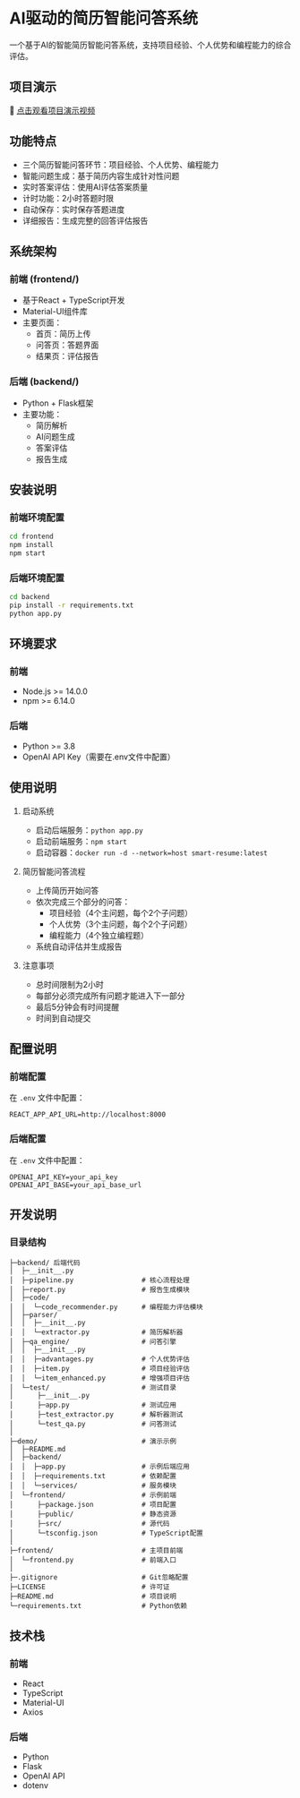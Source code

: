 # AI驱动的简历智能问答系统

一个基于AI的智能简历智能问答系统，支持项目经验、个人优势和编程能力的综合评估。

## 项目演示

🎥 [点击观看项目演示视频](https://www.bilibili.com/video/BV1HERkYAE8D/)

## 功能特点

- 三个简历智能问答环节：项目经验、个人优势、编程能力
- 智能问题生成：基于简历内容生成针对性问题
- 实时答案评估：使用AI评估答案质量
- 计时功能：2小时答题时限
- 自动保存：实时保存答题进度
- 详细报告：生成完整的回答评估报告

## 系统架构

### 前端 (frontend/)
- 基于React + TypeScript开发
- Material-UI组件库
- 主要页面：
  - 首页：简历上传
  - 问答页：答题界面
  - 结果页：评估报告

### 后端 (backend/)
- Python + Flask框架
- 主要功能：
  - 简历解析
  - AI问题生成
  - 答案评估
  - 报告生成

## 安装说明

### 前端环境配置
```bash
cd frontend
npm install
npm start
```

### 后端环境配置
```bash
cd backend
pip install -r requirements.txt
python app.py
```

## 环境要求

### 前端
- Node.js >= 14.0.0
- npm >= 6.14.0

### 后端
- Python >= 3.8
- OpenAI API Key（需要在.env文件中配置）

## 使用说明

1. 启动系统
   - 启动后端服务：`python app.py`
   - 启动前端服务：`npm start`
   - 启动容器：`docker run -d --network=host smart-resume:latest`
   
2. 简历智能问答流程
   - 上传简历开始问答
   - 依次完成三个部分的问答：
     - 项目经验（4个主问题，每个2个子问题）
     - 个人优势（3个主问题，每个2个子问题）
     - 编程能力（4个独立编程题）
   - 系统自动评估并生成报告

3. 注意事项
   - 总时间限制为2小时
   - 每部分必须完成所有问题才能进入下一部分
   - 最后5分钟会有时间提醒
   - 时间到自动提交

## 配置说明

### 前端配置
在 `.env` 文件中配置：
```
REACT_APP_API_URL=http://localhost:8000
```

### 后端配置
在 `.env` 文件中配置：
```
OPENAI_API_KEY=your_api_key
OPENAI_API_BASE=your_api_base_url
```

## 开发说明

### 目录结构
```
├─backend/ 后端代码
│  ├─__init__.py
│  ├─pipeline.py                 # 核心流程处理
│  ├─report.py                   # 报告生成模块
│  ├─code/
│  │  └─code_recommender.py      # 编程能力评估模块
│  ├─parser/
│  │  ├─__init__.py
│  │  └─extractor.py             # 简历解析器
│  ├─qa_engine/                  # 问答引擎
│  │  ├─__init__.py
│  │  ├─advantages.py            # 个人优势评估
│  │  ├─item.py                  # 项目经验评估
│  │  └─item_enhanced.py         # 增强项目评估
│  └─test/                       # 测试目录
│      ├─__init__.py
│      ├─app.py                  # 测试应用
│      ├─test_extractor.py       # 解析器测试
│      └─test_qa.py              # 问答测试
│
├─demo/                          # 演示示例
│  ├─README.md
│  ├─backend/
│  │  ├─app.py                   # 示例后端应用
│  │  ├─requirements.txt         # 依赖配置
│  │  └─services/                # 服务模块
│  └─frontend/                   # 示例前端
│      ├─package.json            # 项目配置
│      ├─public/                 # 静态资源
│      ├─src/                    # 源代码
│      └─tsconfig.json           # TypeScript配置
│
├─frontend/                      # 主项目前端
│  └─frontend.py                 # 前端入口
│
├─.gitignore                     # Git忽略配置
├─LICENSE                        # 许可证
├─README.md                      # 项目说明
└─requirements.txt               # Python依赖
```

## 技术栈

### 前端
- React
- TypeScript
- Material-UI
- Axios

### 后端
- Python
- Flask
- OpenAI API
- dotenv
